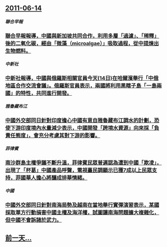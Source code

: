 ## [2011-06-14](/zh/news/2011/06/14/index.md)

##### 聯合早報
### [ 聯合早報報導，中國與新加坡共同合作，利用多層「過濾」、「稀釋」後的二氧化碳，經由「微藻（microalgae）」吸取過程，從中提煉出生物燃料。](/zh/news/2011/06/14/聯合早報報導-中國與新加坡共同合作-利用多層-過濾-稀釋-後的二氧化碳-經由-微藻-microalgae-吸取過.md)
##### 中新社
### [ 中新社報導，中國與俄羅斯相關官員今天(14日)在哈爾濱舉行「中俄地區合作交流會議」。俄羅斯官員表示，兩國將利用黑瞎子島「一島兩國」的特性，共同進行開發。](/zh/news/2011/06/14/中新社報導-中國與俄羅斯相關官員今天-14日-在哈爾濱舉行-中俄地區合作交流會議-俄羅斯官員表示-兩國將利用黑瞎子島.md)
##### 雅魯藏布江
### [ 中國外交部同日針對印度擔心中國有意自雅魯藏布江調水的計劃，恐使下游印度境內水量減少表示，中國開發「跨境水資源」向來採「負責任態度」，會充分考慮其對下游的影響。](/zh/news/2011/06/14/中國外交部同日針對印度擔心中國有意自雅魯藏布江調水的計劃-恐使下游印度境內水量減少表示-中國開發-跨境水資源-向來採.md)
##### 菲律賓
### [ 南沙群島主權爭議不斷升溫，菲律賓民眾普遍認為遭到中國「欺凌」，出現了「杯葛」中國產品呼聲，電視臺民調顯示已獲7成以上民眾支持，菲國華人擔心將釀成排華情緒。](/zh/news/2011/06/14/南沙群島主權爭議不斷升溫-菲律賓民眾普遍認為遭到中國-欺凌-出現了-杯葛-中國產品呼聲-電視臺民調顯示已獲7成以上民.md)
##### 中國
### [ 中國外交部同日針對南海局勢及越南在當地舉行實彈演習表示，某國採取單方行動損害中國主權及海洋權，試圖讓南海問題擴大複雜化，但中國不會訴諸於武力。](/zh/news/2011/06/14/中國外交部同日針對南海局勢及越南在當地舉行實彈演習表示-某國採取單方行動損害中國主權及海洋權-試圖讓南海問題擴大複雜化.md)
## [前一天...](/zh/news/2011/06/13/index.md)


